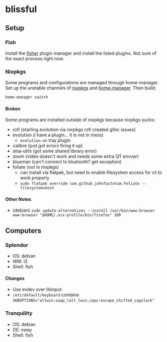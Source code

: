 # blissful

## Setup

### Fish

Install the [fisher](https://github.com/jorgebucaran/fisher) plugin manager and
install the listed plugins. Not sure of the exact process right now.

### Nixpkgs

Some programs and configurations are managed through home-manager. Set up the
unstable channels of [nixpkgs](https://nixos.org/download.html) and
[home-manager](https://github.com/nix-community/home-manager). Then build:

```bash
home-manager switch
```

#### Broken

Some programs are installed outside of nixpkgs because nixpkgs sucks:

- rofi (starting evolution via nixpkgs rofi created glibc issues)
- evolution (i have a plugin... it is not in nixos)
  - `evolution-on` tray plugin
- calibre (just got errors firing it up)
- alsa-utils (got some shared library error)
- zoom (video doesn't work and needs some extra QT envvar)
- blueman (can't connect to bluetooth? get exception)
- foliate (not in nixpkgs)
  - can install via flatpak, but need to enable filesystem access for cli to work properly
  - `sudo flatpak override com.github.johnfactotum.Foliate --filesystem=host`

#### Other Notes

- (debian) `sudo update-alternatives --install /usr/bin/www-browser www-browser "$HOME/.nix-profile/bin/firefox" 100`

## Computers

### Splendor

- OS: debian
- WM: i3
- Shell: fish

#### Changes

- Use evdev over libinput.
- `/etc/default/keyboard` contains `XKBOPTIONS="altwin:swap_lalt_lwin,caps:escape_shifted_capslock"`

### Tranquility

- OS: debian
- DE: sway
- Shell: fish

